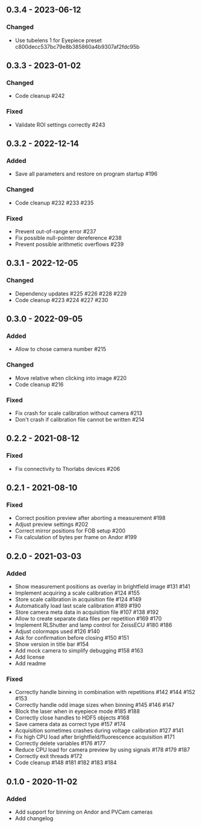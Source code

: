 ## 0.3.4 - 2023-06-12

### Changed
- Use tubelens 1 for Eyepiece preset c800decc537bc79e8b385860a4b9307af2fdc95b

## 0.3.3 - 2023-01-02

### Changed
- Code cleanup #242

### Fixed
- Validate ROI settings correctly #243

## 0.3.2 - 2022-12-14

### Added
- Save all parameters and restore on program startup #196

### Changed
- Code cleanup #232 #233 #235

### Fixed
- Prevent out-of-range error #237
- Fix possible null-pointer dereference #238
- Prevent possible arithmetic overflows #239

## 0.3.1 - 2022-12-05

### Changed
- Dependency updates #225 #226 #228 #229
- Code cleanup #223 #224 #227 #230

## 0.3.0 - 2022-09-05

### Added
- Allow to chose camera number #215

### Changed
- Move relative when clicking into image #220
- Code cleanup #216

### Fixed
- Fix crash for scale calibration without camera #213
- Don't crash if calibration file cannot be written #214

## 0.2.2 - 2021-08-12

### Fixed
- Fix connectivity to Thorlabs devices #206

## 0.2.1 - 2021-08-10

### Fixed
- Correct position preview after aborting a measurement #198
- Adjust preview settings #202
- Correct mirror positions for FOB setup #200
- Fix calculation of bytes per frame on Andor #199

## 0.2.0 - 2021-03-03

### Added
- Show measurement positions as overlay in brightfield image #131 #141
- Implement acquiring a scale calibration #124 #155
- Store scale calibration in acquisition file #124 #149
- Automatically load last scale calibration  #189 #190
- Store camera meta data in acquisition file #107 #138 #192
- Allow to create separate data files per repetition #169 #170
- Implement RLShutter and lamp control for ZeissECU #180 #186
- Adjust colormaps used #126 #140
- Ask for confirmation before closing #150 #151
- Show version in title bar #154
- Add mock camera to simplify debugging #158 #163 
- Add license
- Add readme

### Fixed
- Correctly handle binning in combination with repetitions #142 #144 #152 #153
- Correctly handle odd image sizes when binning #145 #146 #147
- Block the laser when in eyepiece mode #185 #188
- Correctly close handles to HDF5 objects #168
- Save camera data as correct type #157 #174
- Acquisition sometimes crashes during voltage calibration #127 #141
- Fix high CPU load after brightfield/fluorescence acquisition #171
- Correctly delete variables #176 #177
- Reduce CPU load for camera preview by using signals #178 #179 #187
- Correctly exit threads #172
- Code cleanup #148 #181 #182 #183 #184

## 0.1.0 - 2020-11-02

### Added
- Add support for binning on Andor and PVCam cameras
- Add changelog